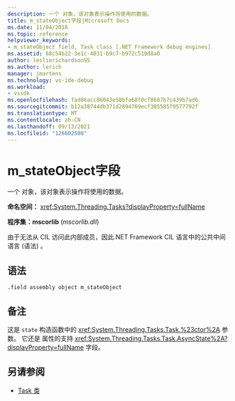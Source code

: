 ```yaml
---
description: 一个 对象，该对象表示操作将使用的数据。
title: m_stateObject字段|Microsoft Docs
ms.date: 11/04/2016
ms.topic: reference
helpviewer_keywords:
- m_stateObject field, Task class [.NET Framework debug engines]
ms.assetid: 68c54b22-3e1c-4031-b9c7-b972c519d8a0
author: leslierichardson95
ms.author: lerich
manager: jmartens
ms.technology: vs-ide-debug
ms.workload:
- vssdk
ms.openlocfilehash: fad86acc86043e58bfa68f0cf8687b7c439b7ad6
ms.sourcegitcommit: b12a38744db371d2894769ecf305585f9577792f
ms.translationtype: MT
ms.contentlocale: zh-CN
ms.lasthandoff: 09/13/2021
ms.locfileid: "126602508"
---
```

# <a name="m_stateobject-field"></a>m_stateObject字段
一个 对象，该对象表示操作将使用的数据。

 **命名空间：** <xref:System.Threading.Tasks?displayProperty=fullName>

 **程序集：mscorlib** (*mscorlib.dll*) 

 由于无法从 CIL 访问此内部成员，因此.NET Framework CIL 语言中的公共中间语言 (语法) 。

## <a name="syntax"></a>语法

```
.field assembly object m_stateObject
```

## <a name="remarks"></a>备注
 这是 `state` 构造函数中的 <xref:System.Threading.Tasks.Task.%23ctor%2A> 参数。 它还是 属性的支持 <xref:System.Threading.Tasks.Task.AsyncState%2A?displayProperty=fullName> 字段。

## <a name="see-also"></a>另请参阅
- [Task 类](../../extensibility/debugger/task-class-internal-members.md)
